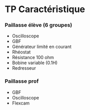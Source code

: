 # TP Caractéristique

### Paillasse élève (6 groupes)

* Oscilloscope
* GBF
* Générateur limité en courant 
* Rhéostat
* Résistance 100 ohm
* Bobine variable (0.1H)
* Redresseur


### Paillasse prof

* GBF
* Oscilloscope
* Flexcam
